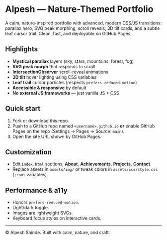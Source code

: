 # Alpesh — Nature-Themed Portfolio

A calm, nature-inspired portfolio with advanced, modern CSS/JS transitions:
parallax hero, SVG peak morphing, scroll reveals, 3D tilt cards, and a subtle
leaf cursor trail. Clean, fast, and deployable on GitHub Pages.

## Highlights
- **Mystical parallax** layers (sky, stars, mountains, forest, fog)
- **SVG peak morph** that responds to scroll
- **IntersectionObserver** scroll-reveal animations
- **3D tilt** hover lighting using CSS variables
- **Leaf trail** cursor particles (respects `prefers-reduced-motion`)
- **Accessible & responsive** by default
- **No external JS frameworks** — just vanilla JS + CSS

## Quick start
1. Fork or download this repo.
2. Push to a GitHub repo named `<username>.github.io` **or** enable GitHub Pages on the repo (Settings → Pages → Source: `main`).
3. Open the site URL shown by GitHub Pages.

## Customization
- Edit `index.html` sections: **About**, **Achievements**, **Projects**, **Contact**.
- Replace assets in `assets/img/` or tweak colors in `assets/css/style.css` (`:root` variables).

## Performance & a11y
- Honors `prefers-reduced-motion`.
- Light/dark toggle.
- Images are lightweight SVGs.
- Keyboard focus styles on interactive cards.

---

© Alpesh Shinde. Built with calm, nature, and craft.
